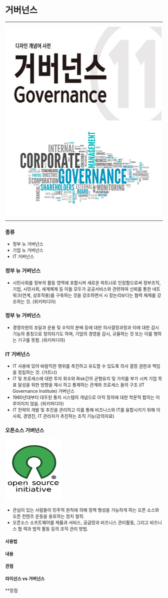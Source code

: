 # 거버넌스
---
<img src = Governance.jpg height=300 width=500> 
<img src = Governance2.png height=300 width=500>


---  


### 종류
* 정부 뉴 거버넌스  
* 기업 뉴 거버넌스  
* IT 거버넌스  

### 정부 뉴 거버넌스
* 시민사회를 정부의 활동 영역에 포함시켜 새로운 파트너로 인정함으로써 정부조직, 기업, 시민사회, 세계체제 등 이들 모두가 공공서비스와 관련하여 신뢰를 통한 네트워크(연계, 상호작용)를 구축하는 것을 강조하면서 시 장논리보다는 협력 체제를 강조하는 것. (위키피디아)

### 정부 뉴 거버넌스
* 경영자원의 조달과 운용 및 수익의 분배 등에 대한 의사결정과정과 이에 대한 감시기능의 총칭으로 정의되기도 하며, 기업의 경영을 감시, 규율하는 것 또는 이를 행하는 기구를 뜻함. (위키피디아)

### IT 거버넌스
* IT 사용에 있어 바람직한 행위를 촉진하고 유도할 수 있도록 의사 결정 권한과 책임을 정립하는 것. (가트너)  
* IT 및 프로세스에 대한 투자 회수와 Risk간의 균형유지 및 가치를 부가 시켜 기업 목표 달성을 위한 방향을 제시 하고 통제하는 관계와 프로세스 들의 구조 (IT Governance Institute) 거버넌스  
* 1980년대부터 대두된 통치 시스템의 개념으로 아직 정의에 대한 학문적 합의는 이루어지지 않음. (위키피디아)  
* IT 전략의 개발 및 추진을 관리하고 이를 통해 비즈니스와 IT를 융합시키기 위해 이사회, 경영진, IT 관리자가 추진하는 조직 기능(강의자료)  

### 오픈소스 거버넌스
<img src = opensource.png height = 200 width = 180>  

* 관심이 있는 사람들이 민주적 원칙에 의해 정책 형성을 가능하게 하는 오픈 소스와 오픈 컨텐츠 운동을 옹호하는 정치 철학.  
* 오픈소스 소프트웨어를 제품과 서비스, 공급망과 비즈니스 관리활동, 그리고 비즈니스 협 력과 법적 활동 등의 조직 관리 방법.  

#### 사용법

#### 내용

#### 관점

#### 라이선스 vs 거버넌스

**장점
